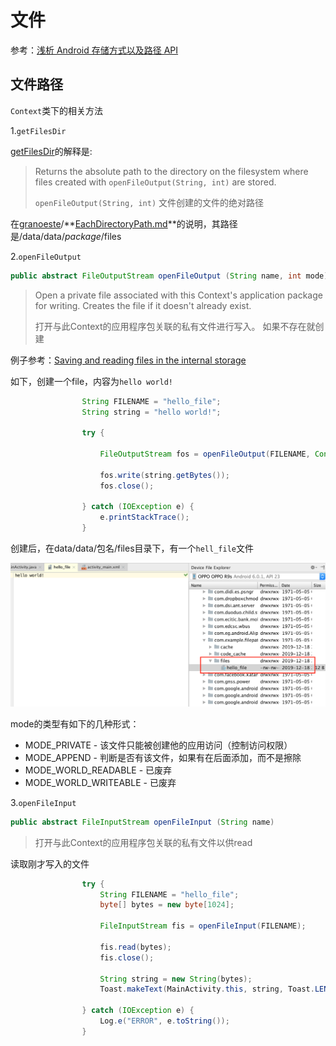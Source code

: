 # 文件

参考：[浅析 Android 存储方式以及路径 API](https://juejin.im/entry/58b2f1ee8d6d810057f11fa9)

## 文件路径

`Context`类下的相关方法

1.`getFilesDir`

[getFilesDir](https://developer.android.com/reference/android/content/Context#getFilesDir())的解释是:

> Returns the absolute path to the directory on the filesystem where files created with `openFileOutput(String, int)` are stored.
>
> `openFileOutput(String, int)` 文件创建的文件的绝对路径

在[granoeste](https://gist.github.com/granoeste)/**[EachDirectoryPath.md](https://gist.github.com/granoeste/5574148)**的说明，其路径是/data/data/*package*/files



2.`openFileOutput`

```java
public abstract FileOutputStream openFileOutput (String name, int mode)
```

> Open a private file associated with this Context's application package for writing. Creates the file if it doesn't already exist.
>
> 打开与此Context的应用程序包关联的私有文件进行写入。 如果不存在就创建

例子参考：[Saving and reading files in the internal storage](http://www.lucazanini.eu/en/2016/android/saving-reading-files-internal-storage/)

如下，创建一个file，内容为`hello world!`

```java
                String FILENAME = "hello_file";
                String string = "hello world!";

                try {

                    FileOutputStream fos = openFileOutput(FILENAME, Context.MODE_PRIVATE);

                    fos.write(string.getBytes());
                    fos.close();

                } catch (IOException e) {
                    e.printStackTrace();
                }
```

创建后，在data/data/包名/files目录下，有一个`hell_file`文件

![038](https://github.com/winfredzen/Android-Basic/blob/master/images/038.png)

mode的类型有如下的几种形式：

+ MODE_PRIVATE - 该文件只能被创建他的应用访问（控制访问权限）
+ MODE_APPEND - 判断是否有该文件，如果有在后面添加，而不是擦除
+ MODE_WORLD_READABLE - 已废弃
+ MODE_WORLD_WRITEABLE - 已废弃

3.`openFileInput`

```java
public abstract FileInputStream openFileInput (String name)
```
>打开与此Context的应用程序包关联的私有文件以供read

读取刚才写入的文件

```java
                try {
                    String FILENAME = "hello_file";
                    byte[] bytes = new byte[1024];

                    FileInputStream fis = openFileInput(FILENAME);

                    fis.read(bytes);
                    fis.close();

                    String string = new String(bytes);
                    Toast.makeText(MainActivity.this, string, Toast.LENGTH_SHORT).show();

                } catch (IOException e) {
                    Log.e("ERROR", e.toString());
                }

```



